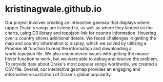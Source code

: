 # kristinagwale.github.io
Our project involves creating an interactive geomap that displays where rapper Drake's songs are listened to, as well as where they landed on the charts, using D3 library and topojson link for country information. Hovering over a country shows additional details. We faced challenges in getting the map and country information to display, which we solved by utilizing a Promise all function to read the information and downloading a world.topojson file. We also encountered issues with getting the mouse hover function to work, but we were able to debug and resolve the problem. To provide data about Drake's most popular songs worldwide, we created a CSV file. Overall, our interactive geomap provides an engaging and informative visualization of Drake's global popularity.
